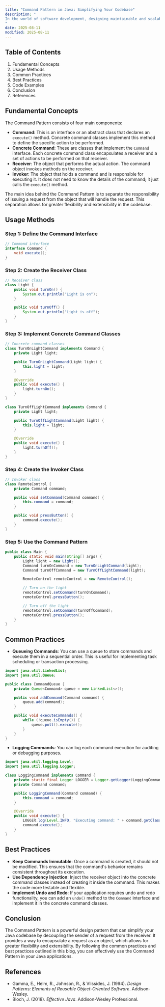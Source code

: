 ```yaml
---
title: "Command Pattern in Java: Simplifying Your Codebase"
description: "
In the world of software development, designing maintainable and scalable code is a top priority. One of the design patterns that can significantly contribute to achieving this goal is the Command Pattern. The Command Pattern is a behavioral design pattern that encapsulates a request as an object, thereby allowing you to parameterize clients with different requests, queue or log requests, and support undoable operations. In Java, this pattern can be used to simplify complex codebases by decoupling the sender of a request from the object that performs the action.
"
date: 2025-08-11
modified: 2025-08-11
---
```


## Table of Contents
1. Fundamental Concepts
2. Usage Methods
3. Common Practices
4. Best Practices
5. Code Examples
6. Conclusion
7. References

## Fundamental Concepts
The Command Pattern consists of four main components:
- **Command**: This is an interface or an abstract class that declares an `execute()` method. Concrete command classes implement this method to define the specific action to be performed.
- **Concrete Command**: These are classes that implement the `Command` interface. Each concrete command class encapsulates a receiver and a set of actions to be performed on that receiver.
- **Receiver**: The object that performs the actual action. The command object invokes methods on the receiver.
- **Invoker**: The object that holds a command and is responsible for executing it. It does not need to know the details of the command; it just calls the `execute()` method.

The main idea behind the Command Pattern is to separate the responsibility of issuing a request from the object that will handle the request. This separation allows for greater flexibility and extensibility in the codebase.

## Usage Methods
### Step 1: Define the Command Interface
```java
// Command interface
interface Command {
    void execute();
}
```
### Step 2: Create the Receiver Class
```java
// Receiver class
class Light {
    public void turnOn() {
        System.out.println("Light is on");
    }

    public void turnOff() {
        System.out.println("Light is off");
    }
}
```
### Step 3: Implement Concrete Command Classes
```java
// Concrete command classes
class TurnOnLightCommand implements Command {
    private Light light;

    public TurnOnLightCommand(Light light) {
        this.light = light;
    }

    @Override
    public void execute() {
        light.turnOn();
    }
}

class TurnOffLightCommand implements Command {
    private Light light;

    public TurnOffLightCommand(Light light) {
        this.light = light;
    }

    @Override
    public void execute() {
        light.turnOff();
    }
}
```
### Step 4: Create the Invoker Class
```java
// Invoker class
class RemoteControl {
    private Command command;

    public void setCommand(Command command) {
        this.command = command;
    }

    public void pressButton() {
        command.execute();
    }
}
```
### Step 5: Use the Command Pattern
```java
public class Main {
    public static void main(String[] args) {
        Light light = new Light();
        Command turnOnCommand = new TurnOnLightCommand(light);
        Command turnOffCommand = new TurnOffLightCommand(light);

        RemoteControl remoteControl = new RemoteControl();

        // Turn on the light
        remoteControl.setCommand(turnOnCommand);
        remoteControl.pressButton();

        // Turn off the light
        remoteControl.setCommand(turnOffCommand);
        remoteControl.pressButton();
    }
}
```

## Common Practices
- **Queueing Commands**: You can use a queue to store commands and execute them in a sequential order. This is useful for implementing task scheduling or transaction processing.
```java
import java.util.LinkedList;
import java.util.Queue;

public class CommandQueue {
    private Queue<Command> queue = new LinkedList<>();

    public void addCommand(Command command) {
        queue.add(command);
    }

    public void executeCommands() {
        while (!queue.isEmpty()) {
            queue.poll().execute();
        }
    }
}
```
- **Logging Commands**: You can log each command execution for auditing or debugging purposes.
```java
import java.util.logging.Level;
import java.util.logging.Logger;

class LoggingCommand implements Command {
    private static final Logger LOGGER = Logger.getLogger(LoggingCommand.class.getName());
    private Command command;

    public LoggingCommand(Command command) {
        this.command = command;
    }

    @Override
    public void execute() {
        LOGGER.log(Level.INFO, "Executing command: " + command.getClass().getSimpleName());
        command.execute();
    }
}
```

## Best Practices
- **Keep Commands Immutable**: Once a command is created, it should not be modified. This ensures that the command's behavior remains consistent throughout its execution.
- **Use Dependency Injection**: Inject the receiver object into the concrete command classes instead of creating it inside the command. This makes the code more testable and flexible.
- **Implement Undo and Redo**: If your application requires undo and redo functionality, you can add an `undo()` method to the `Command` interface and implement it in the concrete command classes.

## Conclusion
The Command Pattern is a powerful design pattern that can simplify your Java codebase by decoupling the sender of a request from the receiver. It provides a way to encapsulate a request as an object, which allows for greater flexibility and extensibility. By following the common practices and best practices outlined in this blog, you can effectively use the Command Pattern in your Java applications.

## References
- Gamma, E., Helm, R., Johnson, R., & Vlissides, J. (1994). *Design Patterns: Elements of Reusable Object-Oriented Software*. Addison-Wesley.
- Bloch, J. (2018). *Effective Java*. Addison-Wesley Professional.